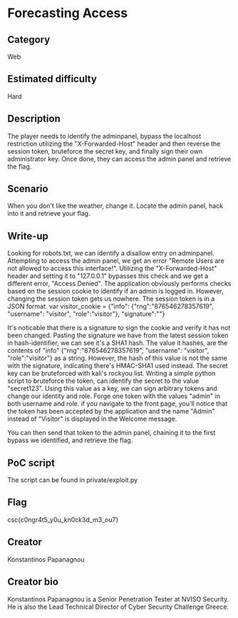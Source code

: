 # Forecasting Access

## Category
Web

## Estimated difficulty
Hard

## Description
The player needs to identify the adminpanel, bypass the localhost restriction utilizing the "X-Forwarded-Host" header and then reverse the session token, bruteforce the secret key, and finally sign their own administrator key. Once done, they can access the admin panel and retrieve the flag.

## Scenario
When you don't like the weather, change it. Locate the admin panel, hack into it and retrieve your flag.

## Write-up
Looking for robots.txt, we can identify a disallow entry on adminpanel. 
Attempting to access the admin panel, we get an error "Remote Users are not allowed to access this interface!". 
Utilizing the "X-Forwarded-Host" header and setting it to "127.0.0.1" bypasses this check and we get a different error, "Access Denied".
The application obviously performs checks based on the session cookie to identify if an admin is logged in. However, changing the session token gets us nowhere.
The session token is in a JSON format. 
var visitor_cookie = {"info": {"rng":"876546278357619", "username": "visitor", "role":"visitor"}, "signature":""}

It's noticable that there is a signature to sign the cookie and verify it has not been changed. Pasting the signature we have from the latest session token in hash-identifier, we can see it's a SHA1 hash. The value it hashes, are the contents of "info" {"rng":"876546278357619", "username": "visitor", "role":"visitor"} as a string. However, the hash of this value is not the same with the signature, indicating there's HMAC-SHA1 used instead. The secret key can be bruteforced with kali's rockyou list. Writing a simple python script to bruteforce the token, can identify the secret to the value "secret123". Using this value as a key, we can sign arbitrary tokens and change our identity and role. 
Forge one token with the values "admin" in both username and role. if you navigate to the front page, you'll notice that the token has been accepted by the application and the name "Admin" instead of "Visitor" is displayed in the Welcome message.

You can then send that token to the admin panel, chaining it to the first bypass we identified, and retrieve the flag.


## PoC script
The script can be found in private/exploit.py

## Flag
csc{c0ngr4t5_y0u_kn0ck3d_m3_ou7}

## Creator
Konstantinos Papanagnou

## Creator bio
Konstantinos Papanagnou is a Senior Penetration Tester at NVISO Security. He is also the Lead Technical Director of Cyber Security Challenge Greece.
